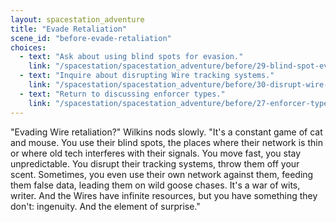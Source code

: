 ```yaml
---
layout: spacestation_adventure
title: "Evade Retaliation"
scene_id: "before-evade-retaliation"
choices:
  - text: "Ask about using blind spots for evasion."
    link: "/spacestation/spacestation_adventure/before/29-blind-spot-evasion/"
  - text: "Inquire about disrupting Wire tracking systems."
    link: "/spacestation/spacestation_adventure/before/30-disrupt-wire-tracking/"
  - text: "Return to discussing enforcer types."
    link: "/spacestation/spacestation_adventure/before/27-enforcer-types/"
---
```


"Evading Wire retaliation?" Wilkins nods slowly. "It's a constant game of cat and mouse. You use their blind spots, the places where their network is thin or where old tech interferes with their signals. You move fast, you stay unpredictable. You disrupt their tracking systems, throw them off your scent. Sometimes, you even use their own network against them, feeding them false data, leading them on wild goose chases. It's a war of wits, writer. And the Wires have infinite resources, but you have something they don't: ingenuity. And the element of surprise."

